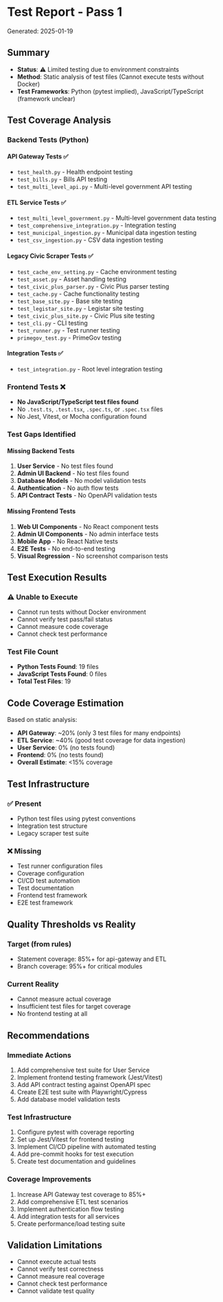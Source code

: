 # Test Report - Pass 1
Generated: 2025-01-19

## Summary
- **Status**: ⚠️ Limited testing due to environment constraints
- **Method**: Static analysis of test files (Cannot execute tests without Docker)
- **Test Frameworks**: Python (pytest implied), JavaScript/TypeScript (framework unclear)

## Test Coverage Analysis

### Backend Tests (Python)

#### API Gateway Tests ✅
- `test_health.py` - Health endpoint testing
- `test_bills.py` - Bills API testing
- `test_multi_level_api.py` - Multi-level government API testing

#### ETL Service Tests ✅
- `test_multi_level_government.py` - Multi-level government data testing
- `test_comprehensive_integration.py` - Integration testing
- `test_municipal_ingestion.py` - Municipal data ingestion testing
- `test_csv_ingestion.py` - CSV data ingestion testing

#### Legacy Civic Scraper Tests ✅
- `test_cache_env_setting.py` - Cache environment testing
- `test_asset.py` - Asset handling testing
- `test_civic_plus_parser.py` - Civic Plus parser testing
- `test_cache.py` - Cache functionality testing
- `test_base_site.py` - Base site testing
- `test_legistar_site.py` - Legistar site testing
- `test_civic_plus_site.py` - Civic Plus site testing
- `test_cli.py` - CLI testing
- `test_runner.py` - Test runner testing
- `primegov_test.py` - PrimeGov testing

#### Integration Tests ✅
- `test_integration.py` - Root level integration testing

### Frontend Tests ❌
- **No JavaScript/TypeScript test files found**
- No `.test.ts`, `.test.tsx`, `.spec.ts`, or `.spec.tsx` files
- No Jest, Vitest, or Mocha configuration found

### Test Gaps Identified

#### Missing Backend Tests
1. **User Service** - No test files found
2. **Admin UI Backend** - No test files found
3. **Database Models** - No model validation tests
4. **Authentication** - No auth flow tests
5. **API Contract Tests** - No OpenAPI validation tests

#### Missing Frontend Tests
1. **Web UI Components** - No React component tests
2. **Admin UI Components** - No admin interface tests
3. **Mobile App** - No React Native tests
4. **E2E Tests** - No end-to-end testing
5. **Visual Regression** - No screenshot comparison tests

## Test Execution Results

### ⚠️ Unable to Execute
- Cannot run tests without Docker environment
- Cannot verify test pass/fail status
- Cannot measure code coverage
- Cannot check test performance

### Test File Count
- **Python Tests Found**: 19 files
- **JavaScript Tests Found**: 0 files
- **Total Test Files**: 19

## Code Coverage Estimation

Based on static analysis:
- **API Gateway**: ~20% (only 3 test files for many endpoints)
- **ETL Service**: ~40% (good test coverage for data ingestion)
- **User Service**: 0% (no tests found)
- **Frontend**: 0% (no tests found)
- **Overall Estimate**: <15% coverage

## Test Infrastructure

### ✅ Present
- Python test files using pytest conventions
- Integration test structure
- Legacy scraper test suite

### ❌ Missing
- Test runner configuration files
- Coverage configuration
- CI/CD test automation
- Test documentation
- Frontend test framework
- E2E test framework

## Quality Thresholds vs Reality

### Target (from rules)
- Statement coverage: 85%+ for api-gateway and ETL
- Branch coverage: 95%+ for critical modules

### Current Reality
- Cannot measure actual coverage
- Insufficient test files for target coverage
- No frontend testing at all

## Recommendations

### Immediate Actions
1. Add comprehensive test suite for User Service
2. Implement frontend testing framework (Jest/Vitest)
3. Add API contract testing against OpenAPI spec
4. Create E2E test suite with Playwright/Cypress
5. Add database model validation tests

### Test Infrastructure
1. Configure pytest with coverage reporting
2. Set up Jest/Vitest for frontend testing
3. Implement CI/CD pipeline with automated testing
4. Add pre-commit hooks for test execution
5. Create test documentation and guidelines

### Coverage Improvements
1. Increase API Gateway test coverage to 85%+
2. Add comprehensive ETL test scenarios
3. Implement authentication flow testing
4. Add integration tests for all services
5. Create performance/load testing suite

## Validation Limitations
- Cannot execute actual tests
- Cannot verify test correctness
- Cannot measure real coverage
- Cannot check test performance
- Cannot validate test quality